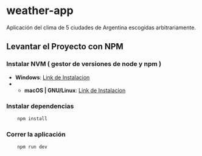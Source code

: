 # weather-app
Aplicación del clima de 5 ciudades de Argentina escogidas arbitrariamente.

## Levantar el Proyecto con NPM

### Instalar NVM ( gestor de versiones de node y npm )

* **Windows**: [Link de Instalacion](https://github.com/coreybutler/nvm-windows)
* * **macOS | GNU/Linux**: [Link de Instalacion](https://github.com/nvm-sh/nvm)

### Instalar dependencias

```bash
    npm install
```

### Correr la aplicación

```bash
    npm run dev
```


